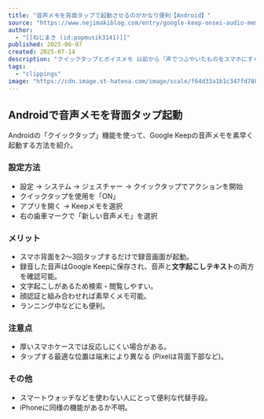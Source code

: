 ```yaml
---
title: "音声メモを背面タップで起動させるのがかなり便利【Android】"
source: "https://www.nejimakiblog.com/entry/google-keep-onsei-audio-memo-quick-tap-memo"
author:
  - "[[ねじまき (id:popmusik3141)]]"
published: 2025-06-07
created: 2025-07-14
description: "クイックタップとボイスメモ 以前から「声でつぶやいたものをスマホにすぐに記録できないか」をずっと考えていたのですが、最近いい方法を見つけたので軽く紹介しようかなと。 Google KeepをAndroid端末の機能「クイックタップ」で起動してメモする、という方法。 設定方法は下記。 設定→システム ジェスチャー→ クイックタップでアクションを開始→ クイックタップを使用を｢ON｣→ アプリを開く→ Keepメモを選択→ 右の車輌マークを押して｢新しい音声メモ｣を選択 そうすれば、スマホの背面を2～3回トントン、とタップするだけでそのまま収録画面が起動します。 これがまじ便利！！！ 録音した音声…"
tags:
  - "clippings"
image: "https://cdn.image.st-hatena.com/image/scale/f64d33a1b1c347fd788e710f49f58cabe76b7d63/backend=imagemagick;version=1;width=1300/https%3A%2F%2Fcdn-ak.f.st-hatena.com%2Fimages%2Ffotolife%2Fp%2Fpopmusik3141%2F20250607%2F20250607120331.jpg"
---
```

## Androidで音声メモを背面タップ起動

Androidの「クイックタップ」機能を使って、Google Keepの音声メモを素早く起動する方法を紹介。

### 設定方法

*   設定 → システム → ジェスチャー → クイックタップでアクションを開始
*   クイックタップを使用を「ON」
*   アプリを開く → Keepメモを選択
*   右の歯車マークで「新しい音声メモ」を選択

### メリット

*   スマホ背面を2〜3回タップするだけで録音画面が起動。
*   録音した音声はGoogle Keepに保存され、音声と**文字起こしテキスト**の両方を確認可能。
*   文字起こしがあるため検索・閲覧しやすい。
*   顔認証と組み合わせれば素早くメモ可能。
*   ランニング中などにも便利。

### 注意点

*   厚いスマホケースでは反応しにくい場合がある。
*   タップする最適な位置は端末により異なる (Pixelは背面下部など)。

### その他

*   スマートウォッチなどを使わない人にとって便利な代替手段。
*   iPhoneに同様の機能があるか不明。